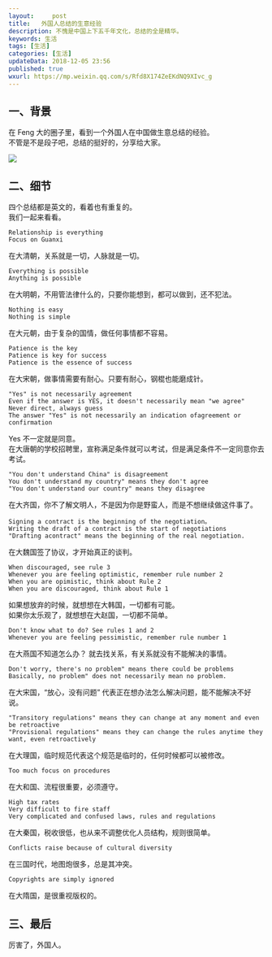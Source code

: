 ```yaml
---   
layout:     post  
title:   外国人总结的生意经验
description: 不愧是中国上下五千年文化，总结的全是精华。 
keywords: 生活
tags: [生活]  
categories: [生活]  
updateData: 2018-12-05 23:56  
published: true   
wxurl: https://mp.weixin.qq.com/s/Rfd8X174ZeEKdNQ9XIvc_g  
---  
```


 


## 一、背景

在 Feng 大的圈子里，看到一个外国人在中国做生意总结的经验。  
不管是不是段子吧，总结的挺好的，分享给大家。  

![](//res2018.tiankonguse.com/images/2018/12/20181205234253.png)  


## 二、细节

四个总结都是英文的，看着也有重复的。  
我们一起来看看。  



```
Relationship is everything
Focus on Guanxi  
```


在大清朝，关系就是一切，人脉就是一切。  


```
Everything is possible  
Anything is possible  
```


在大明朝，不用管法律什么的，只要你能想到，都可以做到，还不犯法。  


```
Nothing is easy  
Nothing is simple  
```


在大元朝，由于复杂的国情，做任何事情都不容易。  


```
Patience is the key  
Patience is key for success  
Patience is the essence of success  
```


在大宋朝，做事情需要有耐心。只要有耐心，钢棍也能磨成针。  


```
"Yes" is not necessarily agreement  
Even if the answer is YES, it doesn't necessarily mean "we agree"  
Never direct, always guess  
The answer "Yes" is not necessarily an indication ofagreement or confirmation  
```


Yes 不一定就是同意。  
在大唐朝的学校招聘里，宣称满足条件就可以考试，但是满足条件不一定同意你去考试。  


```
"You don't understand China" is disagreement  
You don't understand my country" means they don't agree  
"You don't understand our country" means they disagree  
```


在大齐国，你不了解文明人，不是因为你是野蛮人，而是不想继续做这件事了。  


```
Signing a contract is the beginning of the negotiation。  
Writing the draft of a contract is the start of negotiations  
"Drafting acontract" means the beginning of the real negotiation.  
```


在大魏国签了协议，才开始真正的谈判。  


```
When discouraged, see rule 3  
Whenever you are feeling optimistic, remember rule number 2  
When you are opimistic, think about Rule 2  
When you are discouraged, think about Rule 1  
```


如果想放弃的时候，就想想在大韩国，一切都有可能。  
如果你太乐观了，就想想在大赵国，一切都不简单。  


```
Don't know what to do? See rules 1 and 2  
Whenever you are feeling pessimistic, remember rule number 1  
```


在大燕国不知道怎么办？ 就去找关系，有关系就没有不能解决的事情。  


```
Don't worry, there's no problem" means there could be problems  
Basically, no problem" does not necessarily mean no problem.  
```


在大宋国，“放心，没有问题” 代表正在想办法怎么解决问题，能不能解决不好说。  


```
"Transitory regulations" means they can change at any moment and even be retroactive  
"Provisional regulations" means they can change the rules anytime they want, even retroactively
```


在大理国，临时规范代表这个规范是临时的，任何时候都可以被修改。  


```
Too much focus on procedures  
```


在大和国、流程很重要，必须遵守。  


```
High tax rates  
Very difficult to fire staff  
Very complicated and confused laws, rules and regulations  
```


在大秦国，税收很低，也从来不调整优化人员结构，规则很简单。  


```
Conflicts raise because of cultural diversity  
```


在三国时代，地图炮很多，总是其冲突。  


```
Copyrights are simply ignored  
```


在大隋国，是很重视版权的。  


## 三、最后

厉害了，外国人。  




